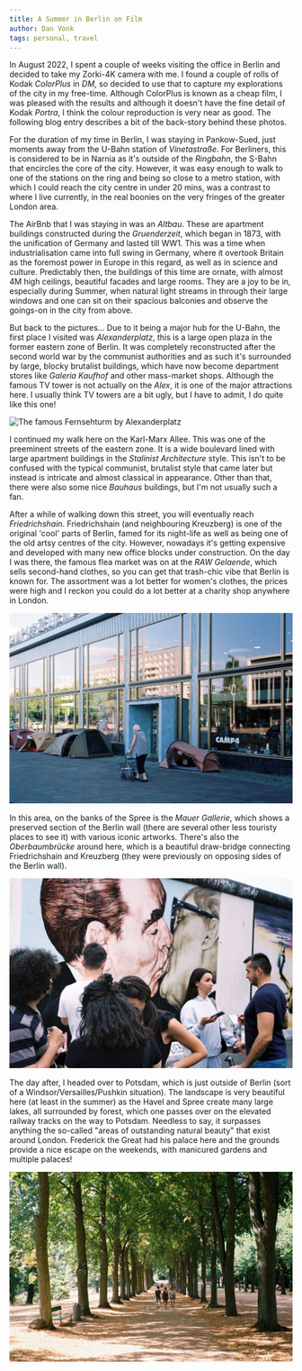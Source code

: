 ```yaml
---
title: A Summer in Berlin on Film
author: Dan Vonk
tags: personal, travel
---
```


In August 2022, I spent a couple of weeks visiting the office in Berlin and decided
to take my Zorki-4K camera with me. I found a couple of rolls of Kodak _ColorPlus_ in _DM_, so 
decided to use that to capture my explorations of the city in my free-time. 
Although ColorPlus is known as a cheap film, I was pleased with the results and although
it doesn't have the fine detail of Kodak _Portra_, I think the colour reproduction is very near
as good. The following blog entry describes a bit of the back-story behind these photos.

For the duration of my time in Berlin, I was staying in Pankow-Sued, just moments
away from the U-Bahn station of _Vinetastraße_. For Berliners, this is considered to be in Narnia
as it's outside of the _Ringbahn_, the S-Bahn that encircles the core of the city. However, it was
easy enough to walk to one of the stations on the ring and being so close to a metro station, with
which I could reach the city centre in under 20 mins, was a contrast to where I live currently,
in the real boonies on the very fringes of the greater London area.

The AirBnb that I was staying in was an _Altbau_. These are apartment buildings constructed during the _Gruenderzeit_,
which began in 1873, with the unification of Germany and lasted till WW1. This was a time when industrialisation
came into full swing in Germany, where it overtook Britain as the foremost power in Europe in this regard, as well
as in science and culture. Predictably then, the buildings of this time are ornate, with almost 4M high ceilings,
beautiful facades and large rooms. They are a joy to be in, especially during Summer, when natural light streams
in through their large windows and one can sit on their spacious balconies and observe the goings-on in the city from above.

But back to the pictures... Due to it being a major hub for the U-Bahn, the first place I visited was _Alexanderplatz_, this is a large open plaza in the former eastern zone of Berlin. It was completely reconstructed after the second world war by the communist authorities and as such it's surrounded by large, blocky
brutalist buildings, which have now become department stores like _Galeria Kaufhof_ and other mass-market shops. Although the
famous TV tower is not actually on the _Alex_, it is one of the major attractions here. I usually think TV towers are a bit
ugly, but I have to admit, I do quite like this one!

![The famous Fernsehturm by Alexanderplatz](/images/000005.JPG "A view of the Fernsehturm
    near Alexanderplatz with a nice DDR mural on one of the buildings situated on Karl-Marx Allee in the foreground.")

I continued my walk here on the Karl-Marx Allee. This was one of the preeminent streets of the eastern zone. It is a wide
boulevard lined with large apartment buildings in the _Stalinist Architecture_ style. This isn't to be confused with the
typical communist, brutalist style that came later but instead is intricate and almost classical in appearance. Other than
that, there were also some nice _Bauhaus_ buildings, but I'm not usually such a fan. 

After a while of walking down this street, you will eventually reach
_Friedrichshain_. Friedrichshain (and neighbouring Kreuzberg) is one of the original 'cool' 
parts of Berlin, famed for its night-life as well as being one of the old artsy
centres of the city. However, nowadays it's getting expensive and developed with
many new office blocks under construction. On the day I was there, the famous flea
market was on at the _RAW Gelaende_, which sells second-hand clothes, so you can
get that trash-chic vibe that Berlin is known for. The assortment was a lot
better for women's clothes, the prices were high and I reckon you could do a lot
better at a charity shop anywhere in London.

![Reflections on a shop window on the Karl-Marx Allee](/images/000006.JPG "Retiree walking on Karl-Marx Allee")

In this area, on the banks of the Spree is the _Mauer Gallerie_, which shows a
preserved section of the Berlin wall (there are several other less touristy
places to see it) with various iconic artworks. There's also the
_Oberbaumbrücke_ around here, which is a beautiful draw-bridge connecting
Friedrichshain and Kreuzberg (they were previously on opposing sides of the
Berlin wall).

![Tourists at the famous kissing mural on the berlin wall.](/images/000032.JPG "Tourists at the Mauer-Gallerie")

The day after, I headed over to Potsdam, which is just outside of Berlin (sort
of a Windsor/Versailles/Pushkin situation). The landscape is very beautiful here
(at least in the summer) as the Havel and Spree create many large lakes, all
surrounded by forest, which one passes over on the elevated
railway tracks on the way to Potsdam. Needless to say, it surpasses anything the
so-called "areas of outstanding natural beauty" that exist around London.
Frederick the Great had his palace here and the grounds provide a nice escape on
the weekends, with manicured gardens and multiple palaces!

![Tree-lined path in Sanssouci](/images/000040.JPG "Family walking under the tree-lined paths on the Sanssouci grounds.")

